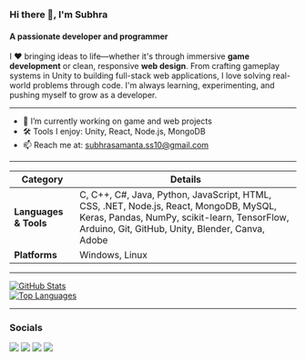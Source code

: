 ### Hi there 👋, I'm Subhra
#### A passionate developer and programmer

I ❤️ bringing ideas to life—whether it's through immersive **game development** or clean, responsive **web design**. From crafting gameplay systems in Unity to building full-stack web applications, I love solving real-world problems through code. I'm always learning, experimenting, and pushing myself to grow as a developer.

---

- 🔭 I’m currently working on game and web projects
- 🛠️ Tools I enjoy: Unity, React, Node.js, MongoDB
- 📫 Reach me at: [subhrasamanta.ss10@gmail.com](mailto:subhrasamanta.ss10@gmail.com)

---

| **Category**          | **Details**                                                                                                                                         |
|-----------------------|------------------------------------------------------------------------------------------------------------------------------------------------------|
| **Languages & Tools** | C, C++, C#, Java, Python, JavaScript, HTML, CSS, .NET, Node.js, React, MongoDB, MySQL, Keras, Pandas, NumPy, scikit-learn, TensorFlow, Arduino, Git, GitHub, Unity, Blender, Canva, Adobe |
| **Platforms**         | Windows, Linux                                                                                                                                       |

---

[![GitHub Stats](https://github-readme-stats.vercel.app/api?username=SubhraX&show_icons=true&theme=dark&hide=issues,contribs)](https://github.com/SubhraX)  
[![Top Languages](https://github-readme-stats.vercel.app/api/top-langs/?username=SubhraX&theme=dark&layout=compact)](https://github.com/SubhraX)

---

### Socials  
[<img src="https://img.shields.io/badge/Facebook-%231877F2.svg?logo=Facebook&logoColor=white">](https://www.facebook.com/Shubhra2003) [<img src="https://img.shields.io/badge/Instagram-%23E4405F.svg?logo=Instagram&logoColor=white">](https://instagram.com/subhra_2003) [<img src="https://img.shields.io/badge/LinkedIn-%230077B5.svg?logo=linkedin&logoColor=white">](https://www.linkedin.com/in/shubhra-samanta-58519823b/) [<img src="https://img.shields.io/badge/YouTube-%23FF0000.svg?logo=YouTube&logoColor=white">](https://www.youtube.com/@shubhra2003)  

